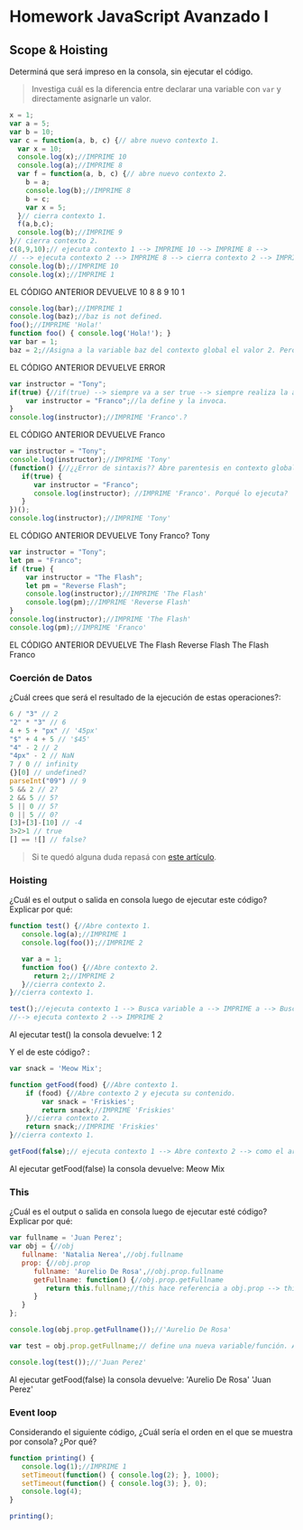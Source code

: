 
# Homework JavaScript Avanzado I

## Scope & Hoisting

Determiná que será impreso en la consola, sin ejecutar el código.

> Investiga cuál es la diferencia entre declarar una variable con `var` y directamente asignarle un valor.

```javascript
x = 1;
var a = 5;
var b = 10;
var c = function(a, b, c) {// abre nuevo contexto 1.
  var x = 10;
  console.log(x);//IMPRIME 10
  console.log(a);//IMPRIME 8
  var f = function(a, b, c) {// abre nuevo contexto 2.
    b = a;
    console.log(b);//IMPRIME 8 
    b = c;
    var x = 5;
  }// cierra contexto 1.
  f(a,b,c);
  console.log(b);//IMPRIME 9
}// cierra contexto 2.
c(8,9,10);// ejecuta contexto 1 --> IMPRIME 10 --> IMPRIME 8 -->
// --> ejecuta contexto 2 --> IMPRIME 8 --> cierra contexto 2 --> IMPRIME 9 --> cierra contexto 1
console.log(b);//IMPRIME 10
console.log(x);//IMPRIME 1
```
EL CÓDIGO ANTERIOR DEVUELVE 
10
8
8
9
10
1

```javascript
console.log(bar);//IMPRIME 1
console.log(baz);//baz is not defined.
foo();//IMPRIME 'Hola!'
function foo() { console.log('Hola!'); }
var bar = 1;
baz = 2;//Asigna a la variable baz del contexto global el valor 2. Pero la variable nunca ha sido creada.
```
EL CÓDIGO ANTERIOR DEVUELVE ERROR
```javascript
var instructor = "Tony";
if(true) {//if(true) --> siempre va a ser true --> siempre realiza la acción
    var instructor = "Franco";//la define y la invoca.
}
console.log(instructor);//IMPRIME 'Franco'.?
```
EL CÓDIGO ANTERIOR DEVUELVE 
Franco
```javascript
var instructor = "Tony";
console.log(instructor);//IMPRIME 'Tony'
(function() {//¿¿Error de sintaxis?? Abre parentesis en contexto global. Y define una funcion sin invocar/ejecutar.
   if(true) {
      var instructor = "Franco";
      console.log(instructor); //IMPRIME 'Franco'. Porqué lo ejecuta?
   }
})();
console.log(instructor);//IMPRIME 'Tony'
```
EL CÓDIGO ANTERIOR DEVUELVE 
Tony
Franco?
Tony
```javascript
var instructor = "Tony";
let pm = "Franco";
if (true) {
    var instructor = "The Flash";
    let pm = "Reverse Flash";
    console.log(instructor);//IMPRIME 'The Flash'
    console.log(pm);//IMPRIME 'Reverse Flash'
}
console.log(instructor);//IMPRIME 'The Flash'
console.log(pm);//IMPRIME 'Franco'
```
EL CÓDIGO ANTERIOR DEVUELVE 
The Flash
Reverse Flash
The Flash
Franco

### Coerción de Datos

¿Cuál crees que será el resultado de la ejecución de estas operaciones?:

```javascript
6 / "3" // 2
"2" * "3" // 6
4 + 5 + "px" // '45px'
"$" + 4 + 5 // '$45'
"4" - 2 // 2
"4px" - 2 // NaN
7 / 0 // infinity
{}[0] // undefined?
parseInt("09") // 9
5 && 2 // 2?
2 && 5 // 5?
5 || 0 // 5?
0 || 5 // 0?
[3]+[3]-[10] // -4 
3>2>1 // true
[] == ![] // false?
```

> Si te quedó alguna duda repasá con [este artículo](http://javascript.info/tutorial/object-conversion).


### Hoisting

¿Cuál es el output o salida en consola luego de ejecutar este código? Explicar por qué:

```javascript
function test() {//Abre contexto 1.
   console.log(a);//IMPRIME 1
   console.log(foo());//IMPRIME 2

   var a = 1;
   function foo() {//Abre contexto 2.
      return 2;//IMPRIME 2
   }//cierra contexto 2.
}//cierra contexto 1.

test();//ejecuta contexto 1 --> Busca variable a --> IMPRIME a --> Busca variable foo() -->
//--> ejecuta contexto 2 --> IMPRIME 2
```
Al ejecutar test() la consola devuelve:
1
2

Y el de este código? :

```javascript
var snack = 'Meow Mix';

function getFood(food) {//Abre contexto 1.
    if (food) {//Abre contexto 2 y ejecuta su contenido.
        var snack = 'Friskies';
        return snack;//IMPRIME 'Friskies'
    }//cierra contexto 2.
    return snack;//IMPRIME 'Friskies'
}//cierra contexto 1.

getFood(false);// ejecuta contexto 1 --> Abre contexto 2 --> como el argumento es (false) no ejecuta el comando dentro del if{} --> cierra contexto 2 --> devuelve nuevamente el valor de variable snack en contexto global --> cierra contexto 1.
```
Al ejecutar getFood(false) la consola devuelve:
Meow Mix

### This

¿Cuál es el output o salida en consola luego de ejecutar esté código? Explicar por qué:

```javascript
var fullname = 'Juan Perez';
var obj = {//obj
   fullname: 'Natalia Nerea',//obj.fullname 
   prop: {//obj.prop
      fullname: 'Aurelio De Rosa',//obj.prop.fullname
      getFullname: function() {//obj.prop.getFullname
         return this.fullname;//this hace referencia a obj.prop --> this.fullname = obj.prop.fullname = 'Aurelio De Rosa'
      }
   }
};

console.log(obj.prop.getFullname());//'Aurelio De Rosa'

var test = obj.prop.getFullname;// define una nueva variable/función. Acá el this hace referencia al objeto global. --> this.fullname = global.fullname = 'Juan Perez'

console.log(test());//'Juan Perez'
```
Al ejecutar getFood(false) la consola devuelve:
'Aurelio De Rosa'
'Juan Perez'

### Event loop

Considerando el siguiente código, ¿Cuál sería el orden en el que se muestra por consola? ¿Por qué?

```javascript
function printing() {
   console.log(1);//IMPRIME 1
   setTimeout(function() { console.log(2); }, 1000);
   setTimeout(function() { console.log(3); }, 0);
   console.log(4);
}

printing();
```

